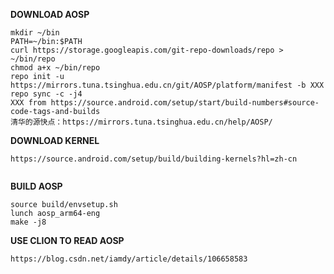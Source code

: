 **DOWNLOAD AOSP**  

```
mkdir ~/bin
PATH=~/bin:$PATH
curl https://storage.googleapis.com/git-repo-downloads/repo > ~/bin/repo
chmod a+x ~/bin/repo
repo init -u https://mirrors.tuna.tsinghua.edu.cn/git/AOSP/platform/manifest -b XXX
repo sync -c -j4
XXX from https://source.android.com/setup/start/build-numbers#source-code-tags-and-builds
清华的源快点：https://mirrors.tuna.tsinghua.edu.cn/help/AOSP/
```

**DOWNLOAD KERNEL**
```
https://source.android.com/setup/build/building-kernels?hl=zh-cn


```

**BUILD AOSP**  
```
source build/envsetup.sh
lunch aosp_arm64-eng
make -j8
```

**USE CLION TO READ AOSP**
```
https://blog.csdn.net/iamdy/article/details/106658583
```

